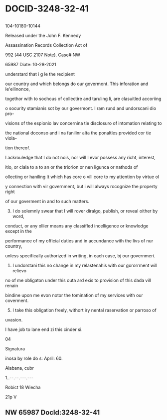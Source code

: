 # DOCID-3248-32-41

##
104-10180-10144

Released under the John F. Kennedy

Assassination Records Collection Act of

992 (44 USC 2107 Note). Case#:NW

65987 Diate: 10-28-2021

understard that i g le the recipient

our country and which belongs do our govermont. This inforation and Ie'ellinonce,

togethor with to sochous of collectire and taruling li, are clasuitled accoriing

o socurity stamianis sot by our govermont. I ram rund and undorscani dio pro-

visions of the espionio lav concernina tie disclosuro of intomation relating to

the national doconso and i na fanilinr alta the ponaltles provided cor tie viola-

tion thereof.

I ackrouledge that I do not nois, nor will I evor possess any richt, interest,

itlo, or clala to a to an or the triorion or nen ligunca or nathods of

ollecting or haniling lt which has core o vill core to my attention by virtue ol

y connection with vir government, but i will always rocognize the property right

of our goverment in and to such matters.

3. I do solemnly swear that I will rover diralgo, publish, or reveal oither by word,

conduct, or any ollier means any classifled incelligence or knowlodge except in the

performance of my official duties and in accundance with the livs of nur country,

unless specifically authorized in writing, in each case, bj our governmeri.

1. I undorstani this no change in my relastenahis with our gororrment will relievo

no of me obligaton under this outa ard exis to provision of this dada vill renain

bindine upon me evon notor the tomination of my services with our coverment.

5. I take this obligation freely, withort iry nental raservation or parroso of

uvasion.

I have job to lane end zi this cinder si.

04

Signatura

inosa by role do s: April: 60.

Alabana, cubr

1..--.--.---.---

Robict 18 Wiecha

21p V

NW 65987 Docld:3248-32-41
---

